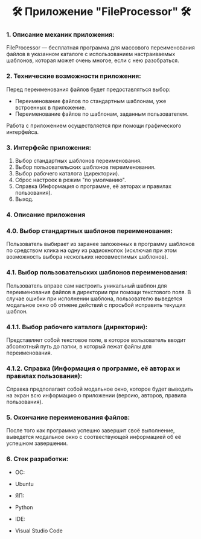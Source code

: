 <h1 align="center">🛠 Приложение "FileProcessor" 🛠</h1>

### 1. Описание механик приложения:
FileProcessor — бесплатная программа для массового переименования файлов в указанном каталоге с использованием настраиваемых шаблонов, которая может очень многое, если с нею разобраться.

### 2. Технические возможности приложения:
Перед переименования файлов будет предоставляться выбор:

+ Переименование файлов по стандартным шаблонам, уже встроенных в приложение.
+ Переименование файлов по шаблонам, заданным пользователем.

Работа с приложением осуществляется при помощи графического интерфейса.

### 3. Интерфейс приложения:
1. Выбор стандартных шаблонов переименования.
2. Выбор пользовательских шаблонов переименования.
3. Выбор рабочего каталога (директории).
4. Сброс настроек в режим "по умолчанию".
5. Справка (Информация о программе, её авторах и правилах пользования).
6. Выход.
### 4. Описание приложения
### 4.0. Выбор стандартных шаблонов переименования:
Пользователь выбирает из заранее заложенных в программу шаблонов по средством клика на одну из радиокнопок (исключая при этом возможность выбора нескольких несовместимых шаблонов).

### 4.1. Выбор пользовательских шаблонов переименования:
Пользователь вправе сам настроить уникальный шаблон для переименования файлов в директории при помощи текстового поля. В случае ошибки при исполнении шаблона, пользователю выведется модальное окно об отмене действий с просьбой исправить текущих шаблон.

### 4.1.1. Выбор рабочего каталога (директории):
Представляет собой текстовое поле, в которое вользователь вводит абсолютный путь до папки, в который лежат файлы для переименования.

### 4.1.2. Справка (Информация о программе, её авторах и правилах пользования):
Справка предполагает собой модальное окно, которое будет выводить на экран всю информацию о приложении (версию, авторов, правила пользования).

### 5. Окончание переименования файлов:
После того как программа успешно завершит своё выполнение, выведется модальное окно с соотвествующей информацией об её успешном завершении.


### 6. Стек разработки:

+ ОС:
- Ubuntu
+ ЯП:
- Python
+ IDE:
- Visual Studio Code